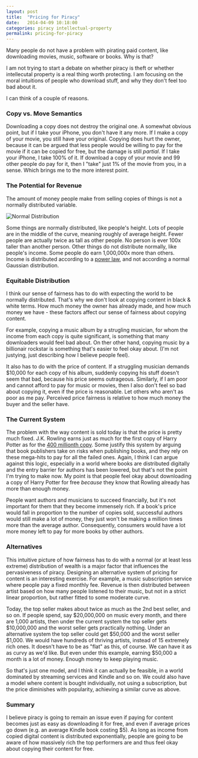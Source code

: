 ```yaml
---
layout: post
title:  "Pricing for Piracy"
date:   2014-04-09 10:18:00
categories: piracy intellectual-property
permalink: pricing-for-piracy
---
```

Many people do not have a problem with pirating paid content, like downloading movies, music, software or books. Why is that? 

I am not trying to start a debate on whether piracy is theft or whether intellecutal property is a real thing worth protecting. I am focusing on the moral intuitions of people who download stuff, and why they don't feel too bad about it.

I can think of a couple of reasons.

### Copy vs. Move Semantics

Downloading a copy does not destroy the original one. A somewhat obvious point, but if I take your iPhone, you don't have it any more. If I make a copy of your movie, you still have your original. Copying does hurt the owner, because it can be argued that less people would be willing to pay for the movie if it can be copied for free, but the damage is still *partial*. If I take your iPhone, I take 100% of it. If download a copy of your movie and 99 other people do pay for it, then I "take" just 1% of the movie from you, in a sense. Which brings me to the more interest point.

### The Potential for Revenue

The amount of money people make from selling copies of things is not a normally distributed variable. 

![Normal Distribution](https://s3.amazonaws.com/gigantt_pub_imgs/2014/04/1397593407.png)

Some things are normally distributed, like people's height. Lots of people are in the middle of the curve, meaning roughly of average height. Fewer people are actually twice as tall as other people. No person is ever 100x taller than another person. Other things do not distribute normally, like people's income. Some people do earn 1,000,000x more than others. Income is distributed according to a [power law](http://en.wikipedia.org/wiki/Power_law), and not according a normal Gaussian distribution.

### Equitable Distribution
I think our sense of fairness has to do with expecting the world to be normally distributed. That's why we don't look at copying content in black & white terms. How much money the owner has already made, and how much money we have - these factors affect our sense of fairness about copying content.

For example, copying a music album by a strugling musician, for whom the income from each copy is quite significant, is something that many downloaders would feel bad about. On ther other hand, copying music by a billionair rockstar is something that's easier to feel okay about. (I'm not justying, just describing how I believe people feel).

It also has to do with the price of content. If a struggling musician demands $10,000 for each copy of his album, suddenly copying his stuff doesn't seem that bad, because his price seems outrageous. Similarly, if I am poor and cannot afford to pay for music or movies, then I also don't feel so bad about copying it, even if the price is reasonable. Let others who aren't as poor as me pay. Perceived price fairness is relative to how much money the buyer and the seller have.

### The Current System

The problem with the way content is sold today is that the price is pretty much fixed. J.K. Rowling earns just as much for the first copy of Harry Potter as for the [400 millionth copy](http://en.wikipedia.org/wiki/Harry_Potter#Commercial_success). Some justify this system by arguing that book publishers take on risks when publishing books, and they rely on these mega-hits to pay for all the failed ones. Again, I think I can argue against this logic, especially in a world where books are distributed digitally and the entry barrier for authors has been lowered, but that's not the point I'm trying to make now. My point is that people feel okay about downloading a copy of Harry Potter for free *because* they know that Rowling already has more than enough money.

People want authors and musicians to succeed financially, but it's not important for them that they become immensely rich. If a book's price would fall in proportion to the number of copies sold, successful authors would still make a lot of money, they just won't be making a million times more than the average author. Consequently, consumers would have a lot more money left to pay for more books by other authors. 

### Alternatives

This intuitive picture of how fairness has to do with a normal (or at least less extreme) distribution of wealth is a major factor that influences the pervasiveness of piracy. Designing an alternative system of pricing for content is an interesting exercise. For example, a music subscription service where people pay a fixed monthly fee. Revenue is then distributed between artist based on how many people listened to their music, but not in a strict linear proportion, but rather fitted to some moderate curve. 

Today, the top seller makes about twice as much as the 2nd best seller, and so on. If people spend, say $20,000,000 on music every month, and there are 1,000 artists, then under the current system the top seller gets $10,000,000 and the worst seller gets practically nothing. Under an alternative system the top seller could get $50,000 and the worst seller $1,000. We would have hundreds of thriving artists, instead of 15 extremely rich ones. It doesn't have to be as "flat" as this, of course. We can have it as as curvy as we'd like. But even under this example, earning $50,000 a month is a lot of money. Enough money to keep playing music.

So that's just one model, and I think it can actually be feasible, in a world dominated by streaming services and Kindle and so on. We could also have a model where content is bought individually, not using a subscription, but the price diminishes with popularity, achieving a similar curve as above.

### Summary

I believe piracy is going to remain an issue even if paying for content becomes just as easy as downloading it for free, and even if average prices go down (e.g. an average Kindle book costing $5). As long as income from copied digital content is distributed exponentially, people are going to be aware of how massively rich the top performers are and thus feel okay about copying their content for free.